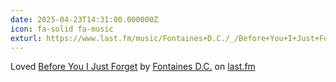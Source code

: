 ```yaml
---
date: 2025-04-23T14:31:00.000000Z
icon: fa-solid fa-music
exturl: https://www.last.fm/music/Fontaines+D.C./_/Before+You+I+Just+Forget
---
```


Loved [Before You I Just Forget](https://www.last.fm/music/Fontaines+D.C./_/Before+You+I+Just+Forget) by [Fontaines D.C.](https://www.last.fm/music/Fontaines+D.C.) on [last.fm](https://last.fm/user/lxjv)